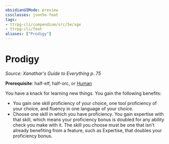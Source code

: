 ```yaml
---
obsidianUIMode: preview
cssclasses: json5e-feat
tags:
- ttrpg-cli/compendium/src/5e/xge
- ttrpg-cli/feat
aliases: ["Prodigy"]
---
```

# Prodigy
*Source: Xanathar's Guide to Everything p. 75*  

**Prerequisite**: half-elf, half-orc, or [Human](3-Compendium/races/human-xphb.md)

You have a knack for learning new things. You gain the following benefits:

- You gain one skill proficiency of your choice, one tool proficiency of your choice, and fluency in one language of your choice.  
- Choose one skill in which you have proficiency. You gain expertise with that skill, which means your proficiency bonus is doubled for any ability check you make with it. The skill you choose must be one that isn't already benefiting from a feature, such as Expertise, that doubles your proficiency bonus.
